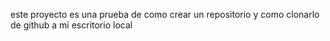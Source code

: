 este proyecto es una prueba de como crear un repositorio y como clonarlo de github a mi escritorio local

